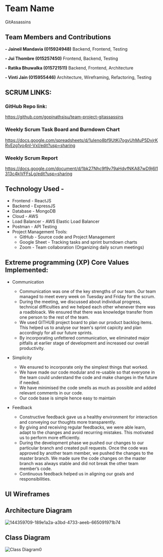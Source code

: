 # Team Name
GitAssassins

## Team Members and Contributions

**- Jaineil Mandavia (015924948)**
Backend, Frontend, Testing

**- Jui Thombre (015257450)**
Frontend, Backend, Testing

**- Ratika Bhuwalka (015721511)**
Backend, Frontend, Architecture

**- Vinti Jain (015955446)**
Architecture, Wireframing, Refactoring, Testing

## SCRUM LINKS: 
### GitHub Repo link:
https://github.com/gopinathsjsu/team-project-gitassassins

### Weekly Scrum Task Board and Burndown Chart
https://docs.google.com/spreadsheets/d/1uIeno8bf9UtKi7ogyUhMuP5DvjrKRvEzg1yo4nI-VxI/edit?usp=sharing

### Weekly Scrum Report
https://docs.google.com/document/d/1bk27Nhc9f9v79aHdvfNKA87wD9j6l1313c4kjVFFsLg/edit?usp=sharing

## Technology Used -
* Frontend - ReactJS
* Backend - ExpressJS
* Database - MongoDB
* Cloud - AWS
* Load Balancer - AWS Elastic Load Balancer
* Postman - API Testing
* Project Management Tools:  
   * GitHub - Source code and Project Management
   * Google Sheet - Tracking tasks and sprint burndown charts
   * Zoom - Team collaboration (Organizing daily scrum meetings)

## Extreme programming (XP) Core Values Implemented:
 * Communication
    * Communication was one of the key strengths of our team. Our team managed to meet every week on Tuesday and Friday for the scrum.
    * During the meeting, we discussed about individual progress, technical difficulties and we helped each other whenever there was a roadbloack. We ensured that there was knowledge transfer from one person to the rest of the team.
    * We used GITHUB project board to plan our product backlog items. This helped us to analyse our team's sprint capicity and plan accordingly for all our future sprints.
    * By incorporating unfettered communication, we eliminated major pitfalls at earlier stage of development and increased our overall productivity.

  * Simplicity
    * We ensured to incorporate only the simplest things that worked.
    * We have made our code modular and re-usable so that everyone in the team could understand the code and make changes in the future if needed.
    * We have minimised the code smells as much as possible and added relevant comments in our code.
    * Our code base is simple hence easy to maintain
  
  * Feedback
       * Constructive feedback gave us a healthy environment for interaction and conveying our thoughts more transparently.
       * By giving and receiving regular feedbacks, we were able learn, adapt to the changes and avoid recurring mistakes. This motivated us to perform more efficiently.
       * During the development phase we pushed our changes to our particular branch and created pull requests. Once the code was approved by another team member, we pushed the changes to the master branch. We made sure the code changes on the master branch was always stable and did not break the other team member’s code.
       * Continuous feedback helped us in aligning our goals and responsibilities.

## UI Wireframes

## Architecture Diagram
![144359709-189e1a2a-a3bd-4733-aeeb-665091971b74](https://user-images.githubusercontent.com/85063516/168495053-a19b6e65-0c10-4ca8-831a-f4c6ad9b84c2.png)

## Class Diagram
![Class Diagram0](https://user-images.githubusercontent.com/85063516/168495086-d97052fd-339e-43f6-b501-10d1a4438305.png)
